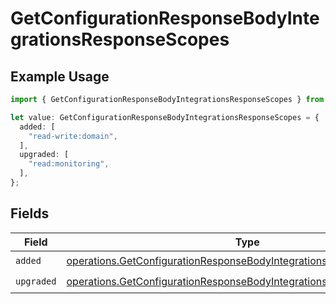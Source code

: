 # GetConfigurationResponseBodyIntegrationsResponseScopes

## Example Usage

```typescript
import { GetConfigurationResponseBodyIntegrationsResponseScopes } from "@vercel/sdk/models/operations/getconfiguration.js";

let value: GetConfigurationResponseBodyIntegrationsResponseScopes = {
  added: [
    "read-write:domain",
  ],
  upgraded: [
    "read:monitoring",
  ],
};
```

## Fields

| Field                                                                                                                                                        | Type                                                                                                                                                         | Required                                                                                                                                                     | Description                                                                                                                                                  |
| ------------------------------------------------------------------------------------------------------------------------------------------------------------ | ------------------------------------------------------------------------------------------------------------------------------------------------------------ | ------------------------------------------------------------------------------------------------------------------------------------------------------------ | ------------------------------------------------------------------------------------------------------------------------------------------------------------ |
| `added`                                                                                                                                                      | [operations.GetConfigurationResponseBodyIntegrationsResponseAdded](../../models/operations/getconfigurationresponsebodyintegrationsresponseadded.md)[]       | :heavy_check_mark:                                                                                                                                           | N/A                                                                                                                                                          |
| `upgraded`                                                                                                                                                   | [operations.GetConfigurationResponseBodyIntegrationsResponseUpgraded](../../models/operations/getconfigurationresponsebodyintegrationsresponseupgraded.md)[] | :heavy_check_mark:                                                                                                                                           | N/A                                                                                                                                                          |